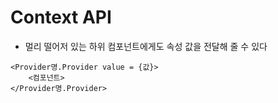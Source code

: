 # Context API
- 멀리 떨어저 있는 하위 컴포넌트에게도 속성 값을 전달해 줄 수 있다

```
<Provider명.Provider value = {값}>
    <컴포넌트>
</Provider명.Provider>
```